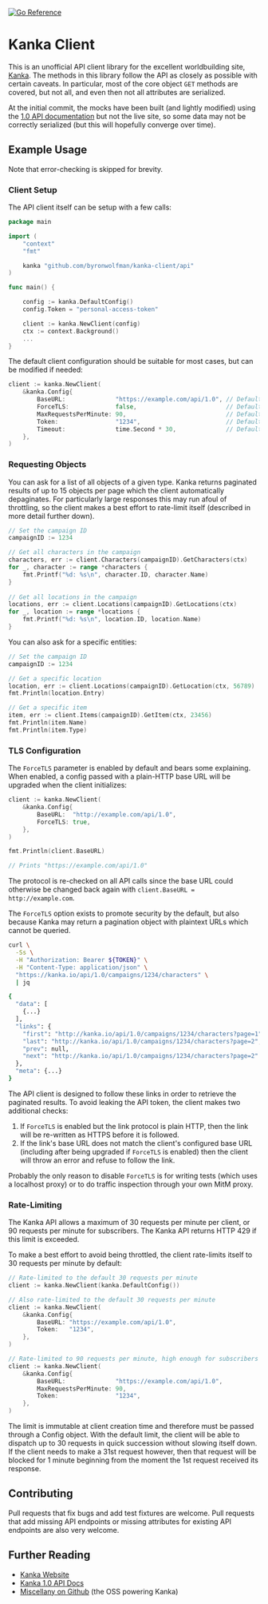 [![Go Reference](https://pkg.go.dev/badge/github.com/byronwolfman/kanka-client.svg)](https://pkg.go.dev/github.com/byronwolfman/kanka-client)

# Kanka Client

This is an unofficial API client library for the excellent worldbuilding site, [Kanka](https://kanka.io/). The methods in this library follow the API as closely as possible with certain caveats. In particular, most of the core object `GET` methods are covered, but not all, and even then not all attributes are serialized.

At the initial commit, the mocks have been built (and lightly modified) using the [1.0 API documentation](https://kanka.io/en-US/docs/1.0/) but not the live site, so some data may not be correctly serialized (but this will hopefully converge over time).

## Example Usage

Note that error-checking is skipped for brevity.

### Client Setup

The API client itself can be setup with a few calls:

```go
package main

import (
	"context"
	"fmt"

	kanka "github.com/byronwolfman/kanka-client/api"
)

func main() {

	config := kanka.DefaultConfig()
	config.Token = "personal-access-token"

	client := kanka.NewClient(config)
	ctx := context.Background()
	...
}
```

The default client configuration should be suitable for most cases, but can be modified if needed:

```go
client := kanka.NewClient(
	&kanka.Config{
		BaseURL:              "https://example.com/api/1.0", // Defaults to https://kanka.io/api/1.0
		ForceTLS:             false,                         // Defaults to true
		MaxRequestsPerMinute: 90,                            // Defaults to 30
		Token:                "1234",                        // Defaults to ""
		Timeout:              time.Second * 30,              // Defaults to 15 seconds
	},
)
```

### Requesting Objects

You can ask for a list of all objects of a given type. Kanka returns paginated results of up to 15 objects per page which the client automatically depaginates. For particularly large responses this may run afoul of throttling, so the client makes a best effort to rate-limit itself (described in more detail further down).
    
```go
// Set the campaign ID
campaignID := 1234

// Get all characters in the campaign
characters, err := client.Characters(campaignID).GetCharacters(ctx)
for _, character := range *characters {
	fmt.Printf("%d: %s\n", character.ID, character.Name)
}
    
// Get all locations in the campaign
locations, err := client.Locations(campaignID).GetLocations(ctx)
for _, location := range *locations {
	fmt.Printf("%d: %s\n", location.ID, location.Name)
}
```

You can also ask for a specific entities:

```go
// Set the campaign ID
campaignID := 1234

// Get a specific location
location, err := client.Locations(campaignID).GetLocation(ctx, 56789)
fmt.Println(location.Entry)

// Get a specific item
item, err := client.Items(campaignID).GetItem(ctx, 23456)
fmt.Println(item.Name)
fmt.Println(item.Type)
```

### TLS Configuration

The `ForceTLS` parameter is enabled by default and bears some explaining. When enabled, a config passed with a plain-HTTP base URL will be upgraded when the client initializes:

```go
client := kanka.NewClient(
	&kanka.Config{
		BaseURL:  "http://example.com/api/1.0",
		ForceTLS: true,
	},
)

fmt.Println(client.BaseURL)

// Prints "https://example.com/api/1.0"
```

The protocol is re-checked on all API calls since the base URL could otherwise be changed back again with `client.BaseURL = http://example.com`.

The `ForceTLS` option exists to promote security by the default, but also because Kanka may return a pagination object with plaintext URLs which cannot be queried.

```sh
curl \
  -Ss \
  -H "Authorization: Bearer ${TOKEN}" \
  -H "Content-Type: application/json" \
  "https://kanka.io/api/1.0/campaigns/1234/characters" \
  | jq

{
  "data": [
    {...}
  ],
  "links": {
    "first": "http://kanka.io/api/1.0/campaigns/1234/characters?page=1",  # Plain HTTP
    "last": "http://kanka.io/api/1.0/campaigns/1234/characters?page=2",   # Plain HTTP
    "prev": null,
    "next": "http://kanka.io/api/1.0/campaigns/1234/characters?page=2"    # Plain HTTP
  },
  "meta": {...}
}
```

The API client is designed to follow these links in order to retrieve the paginated results. To avoid leaking the API token, the client makes two additional checks:

1. If `ForceTLS` is enabled but the link protocol is plain HTTP, then the link will be re-written as HTTPS before it is followed.
1. If the link's base URL does not match the client's configured base URL (including after being upgraded if `ForceTLS` is enabled) then the client will throw an error and refuse to follow the link.

Probably the only reason to disable `ForceTLS` is for writing tests (which uses a localhost proxy) or to do traffic inspection through your own MitM proxy.

### Rate-Limiting

The Kanka API allows a maximum of 30 requests per minute per client, or 90 requests per minute for subscribers. The Kanka API returns HTTP 429 if this limit is exceeded.

To make a best effort to avoid being throttled, the client rate-limits itself to 30 requests per minute by default:

```go
// Rate-limited to the default 30 requests per minute
client := kanka.NewClient(kanka.DefaultConfig())

// Also rate-limited to the default 30 requests per minute
client := kanka.NewClient(
	&kanka.Config{
		BaseURL: "https://example.com/api/1.0",
		Token:   "1234",
	},
)

// Rate-limited to 90 requests per minute, high enough for subscribers
client := kanka.NewClient(
	&kanka.Config{
		BaseURL:              "https://example.com/api/1.0",
		MaxRequestsPerMinute: 90,
		Token:                "1234",
	},
)
```

The limit is immutable at client creation time and therefore must be passed through a Config object. With the default limit, the client will be able to dispatch up to 30 requests in quick succession without slowing itself down. If the client needs to make a 31st request however, then that request will be blocked for 1 minute beginning from the moment the 1st request received its response.

## Contributing

Pull requests that fix bugs and add test fixtures are welcome. Pull requests that add missing API endpoints or missing attributes for existing API endpoints are also very welcome.

## Further Reading

* [Kanka Website](http://kanka.io/)
* [Kanka 1.0 API Docs](https://kanka.io/en-US/docs/1.0)
* [Miscellany on Github](https://github.com/ilestis/miscellany) (the OSS powering Kanka)
